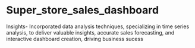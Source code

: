 # Super_store_sales_dashboard
Insights- 
Incorporated data analysis techniques, specializing in time series analysis, to deliver valuable insights, accurate sales forecasting, and interactive dashboard creation, driving business sucess
